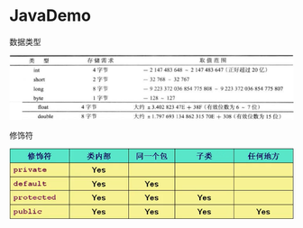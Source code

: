 # JavaDemo


数据类型

![](https://raw.githubusercontent.com/pgao0823/Picture/master/%E6%95%B0%E6%8D%AE%E7%B1%BB%E5%9E%8B.png)


修饰符

![](https://raw.githubusercontent.com/pgao0823/Picture/master/修饰符.png)